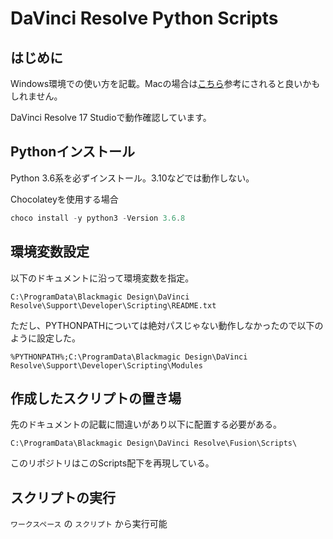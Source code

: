 # DaVinci Resolve Python Scripts

## はじめに

Windows環境での使い方を記載。Macの場合は[こちら](https://note.com/littlebuddha/n/nf7325e8c16ea)参考にされると良いかもしれません。

DaVinci Resolve 17 Studioで動作確認しています。

## Pythonインストール

Python 3.6系を必ずインストール。3.10などでは動作しない。

Chocolateyを使用する場合

```powershell
choco install -y python3 -Version 3.6.8
```

## 環境変数設定

以下のドキュメントに沿って環境変数を指定。

`C:\ProgramData\Blackmagic Design\DaVinci Resolve\Support\Developer\Scripting\README.txt`

ただし、PYTHONPATHについては絶対パスじゃない動作しなかったので以下のように設定した。

`%PYTHONPATH%;C:\ProgramData\Blackmagic Design\DaVinci Resolve\Support\Developer\Scripting\Modules`

## 作成したスクリプトの置き場

先のドキュメントの記載に間違いがあり以下に配置する必要がある。

`C:\ProgramData\Blackmagic Design\DaVinci Resolve\Fusion\Scripts\`

このリポジトリはこのScripts配下を再現している。

## スクリプトの実行

`ワークスペース` の `スクリプト` から実行可能

